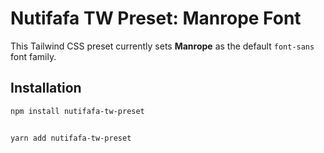# Nutifafa TW Preset: Manrope Font

This Tailwind CSS preset currently sets **Manrope** as the default `font-sans` font family.

## Installation

```bash
npm install nutifafa-tw-preset


yarn add nutifafa-tw-preset